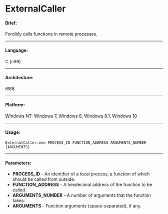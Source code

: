 # ExternalCaller
#### Brief:
Forcibly calls functions in remote processes.
<hr />

#### Language:
C (c99)
<hr />

#### Architecture:
i686
<hr />

#### Platform:
Windows NT: Windows 7, Windows 8, Windows 8.1, Windows 10
<hr />

#### Usage:
`ExternalCaller.exe PROCESS_ID FUNCTION_ADDRESS ARGUMENTS_NUMBER [ARGUMENTS]`
<hr />

#### Parameters:
* **PROCESS_ID** - An identifier of a local process, a function of which should be called from outside.
* **FUNCTION_ADDRESS** - A hexdecimal address of the function to be called.
* **ARGUMENTS_NUMBER** - A number of arguments that the function takes.
* **ARGUMENTS** - Function arguments (space-separated), if any.
